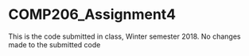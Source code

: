 # COMP206_Assignment4
This is the code submitted in class, Winter semester 2018. No changes made to the submitted code
